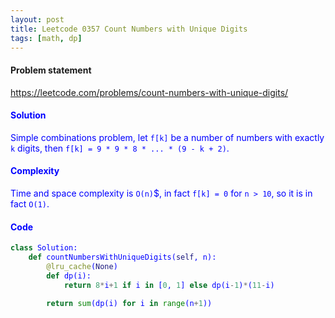```yaml
---
layout: post
title: Leetcode 0357 Count Numbers with Unique Digits
tags: [math, dp]
---
```


#### Problem statement

<a href="https://leetcode.com/problems/count-numbers-with-unique-digits/"> <font color = blue>https://leetcode.com/problems/count-numbers-with-unique-digits/

#### Solution
Simple combinations problem, let `f[k]` be a number of numbers with exactly `k` digits, then `f[k] = 9 * 9 * 8 * ... * (9 - k + 2)`. 

#### Complexity
Time and space complexity is `O(n)`$, in fact `f[k] = 0` for `n > 10`, so it is in fact `O(1)`.

#### Code
```python
class Solution:
    def countNumbersWithUniqueDigits(self, n):
        @lru_cache(None)
        def dp(i):
            return 8*i+1 if i in [0, 1] else dp(i-1)*(11-i)
        
        return sum(dp(i) for i in range(n+1))
```

